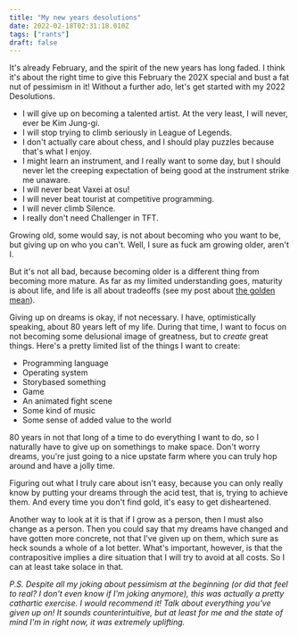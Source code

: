 ```yaml
---
title: "My new years desolutions"
date: 2022-02-18T02:31:18.010Z
tags: ["rants"]
draft: false
---
```


It's already February, and the spirit of the new years has long faded. I think it's about the right time to give this February the 202X special and bust a fat nut of pessimism in it! Without a further ado, let's get started with my 2022 Desolutions.

* I will give up on becoming a talented artist. At the very least, I will never, ever be Kim Jung-gi.
* I will stop trying to climb seriously in League of Legends.
* I don't actually care about chess, and I should play puzzles because that's what I enjoy.
* I might learn an instrument, and I really want to some day, but I should never let the creeping expectation of being good at the instrument strike me unaware.
* I will never beat Vaxei at osu!
* I will never beat tourist at competitive programming.
* I will never climb Silence.
* I really don't need Challenger in TFT.

Growing old, some would say, is not about becoming who you want to be, but giving up on who you can't. Well, I sure as fuck am growing older, aren't I.

But it's not all bad, because becoming older is a different thing from becoming more mature. As far as my limited understanding goes, maturity is about life, and life is all about tradeoffs (see my post about [the golden mean](/1_gold_mean.md)).

Giving up on dreams is okay, if not necessary. I have, optimistically speaking, about 80 years left of my life. During that time, I want to focus on not becoming some delusional image of greatness, but to *create* great things. Here's a pretty limited list of the things I want to create:

* Programming language
* Operating system
* Storybased something
* Game
* An animated fight scene
* Some kind of music
* Some sense of added value to the world

80 years in not that long of a time to do everything I want to do, so I naturally have to give up on somethings to make space. Don't worry dreams, you're just going to a nice upstate farm where you can truly hop around and have a jolly time.

Figuring out what I truly care about isn't easy, because you can only really know by putting your dreams through the acid test, that is, trying to achieve them. And every time you don't find gold, it's easy to get disheartened.

Another way to look at it is that if I grow as a person, then I must also change as a person. Then you could say that my dreams have changed and have gotten more concrete, not that I've given up on them, which sure as heck sounds a whole of a lot better. What's important, however, is that the contrapositive implies a dire situation that I will try to avoid at all costs. So I can at least take solace in that.

*P.S. Despite all my joking about pessimism at the beginning (or did that feel to real? I don't even know if I'm joking anymore), this was actually a pretty cathartic exercise. I would recommend it! Talk about everything you've given up on! It sounds counterintuitive, but at least for me and the state of mind I'm in right now, it was extremely uplifting.*
